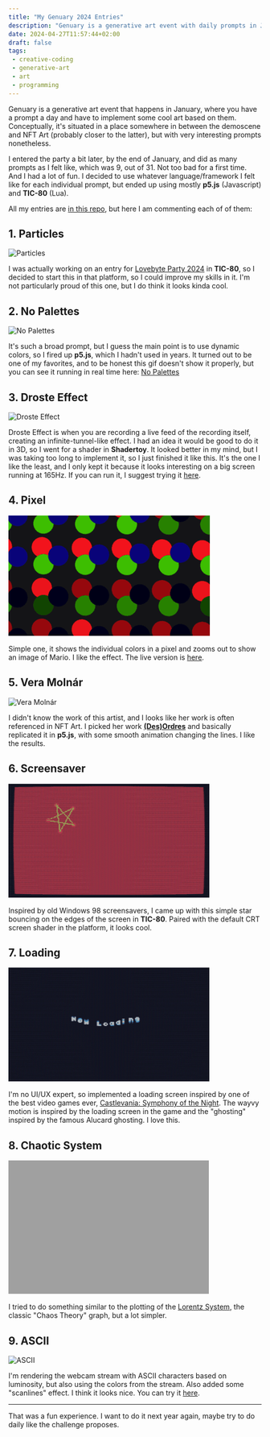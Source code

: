 ```yaml
---
title: "My Genuary 2024 Entries"
description: "Genuary is a generative art event with daily prompts in January."
date: 2024-04-27T11:57:44+02:00
draft: false
tags:
 - creative-coding
 - generative-art
 - art
 - programming
---
```


Genuary is a generative art event that happens in January, where you have a prompt a day and have to implement some cool art based on them. Conceptually, it's situated in a place somewhere in between the demoscene and NFT Art (probably closer to the latter), but with very interesting prompts nonetheless.

I entered the party a bit later, by the end of January, and did as many prompts as I felt like, which was 9, out of 31. Not too bad for a first time. And I had a lot of fun. I decided to use whatever language/framework I felt like for each individual prompt, but ended up using mostly **p5.js** (Javascript) and **TIC-80** (Lua).

All my entries are [in this repo](https://github.com/CrociDB/genuary/tree/main/2024), but here I am commenting each of of them:

## 1. Particles

![Particles](https://github.com/CrociDB/genuary/raw/main/2024/1/particles.gif)

I was actually working on an entry for [Lovebyte Party 2024](https://lovebyte.party/) in **TIC-80**, so I decided to start this in that platform, so I could improve my skills in it. I'm not particularly proud of this one, but I do think it looks kinda cool.

## 2. No Palettes

![No Palettes](https://github.com/CrociDB/genuary/raw/main/2024/2/no-palettes.gif)

It's such a broad prompt, but I guess the main point is to use dynamic colors, so I fired up **p5.js**, which I hadn't used in years. It turned out to be one of my favorites, and to be honest this gif doesn't show it properly, but you can see it running in real time here: [No Palettes](https://editor.p5js.org/CrociDB/full/0q7Ud4nJW)

## 3. Droste Effect

![Droste Effect](https://github.com/CrociDB/genuary/raw/main/2024/3/droste.gif)

Droste Effect is when you are recording a live feed of the recording itself, creating an infinite-tunnel-like effect. I had an idea it would be good to do it in 3D, so I went for a shader in **Shadertoy**. It looked better in my mind, but I was taking too long to implement it, so I just finished it like this. It's the one I like the least, and I only kept it because it looks interesting on a big screen running at 165Hz. If you can run it, I suggest trying it [here](https://www.shadertoy.com/view/4cSXRR).

## 4. Pixel

![Pixel](https://github.com/CrociDB/genuary/raw/main/2024/4/pixel.gif)

Simple one, it shows the individual colors in a pixel and zooms out to show an image of Mario. I like the effect. The live version is [here](https://editor.p5js.org/CrociDB/full/LixZY5gnN).

## 5. Vera Molnár

![Vera Molnár](https://github.com/CrociDB/genuary/raw/main/2024/5/molnar.gif)

I didn't know the work of this artist, and I looks like her work is often referenced in NFT Art. I picked her work [**(Des)Ordres**](https://dam.org/museum/artists_ui/artists/molnar-vera/des-ordres/) and basically replicated it in **p5.js**, with some smooth animation changing the lines. I like the results.

## 6. Screensaver

![Screensaver](https://github.com/CrociDB/genuary/raw/main/2024/6/screensaver.gif)

Inspired by old Windows 98 screensavers, I came up with this simple star bouncing on the edges of the screen in **TIC-80**. Paired with the default CRT screen shader in the platform, it looks cool.

## 7. Loading

![Loading](https://github.com/CrociDB/genuary/raw/main/2024/7/loading.gif)

I'm no UI/UX expert, so implemented a loading screen inspired by one of the best video games ever, [Castlevania: Symphony of the Night](https://i.redd.it/help-symphony-of-the-nights-on-psp-keeps-crashing-after-the-v0-k5ruruuhiphb1.jpg?width=1920&format=pjpg&auto=webp&s=838df4bc897e49e0d585af4ccad2743bdc15accb). The wayvy motion is inspired by the loading screen in the game and the "ghosting" inspired by the famous Alucard ghosting. I love this.

## 8. Chaotic System

![Chaotic System](https://github.com/CrociDB/genuary/raw/main/2024/8/chaos.gif)

I tried to do something similar to the plotting of the [Lorentz System](https://en.wikipedia.org/wiki/Lorenz_system), the classic "Chaos Theory" graph, but a lot simpler.

## 9. ASCII

![ASCII](https://github.com/CrociDB/genuary/raw/main/2024/9/asciicamera.gif)

I'm rendering the webcam stream with ASCII characters based on luminosity, but also using the colors from the stream. Also added some "scanlines" effect. I think it looks nice. You can try it [here](https://editor.p5js.org/CrociDB/full/7rPr8bIzJ).

---

That was a fun experience. I want to do it next year again, maybe try to do daily like the challenge proposes.